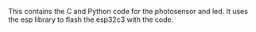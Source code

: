 This contains the C and Python code for the photosensor and led. It uses the esp library to flash the esp32c3 with the code. 
